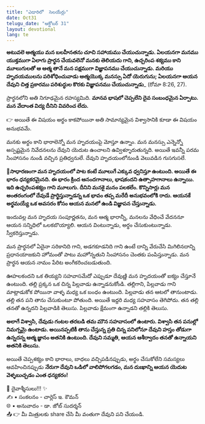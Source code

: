 ```yaml
---
title: "ఎడారిలో  సెలయేర్లు"
date: Oct31
telugu_date: "అక్టోబర్ 31"
layout: devotional
lang: te
---
```


**అటువలె ఆత్మయు మన బలహీనతను చూచి సహాయము చేయుచున్నాడు. ఏలయనగా మనము యుక్తముగా ఏలాగు ప్రార్థన చేయవలెనో మనకు తెలియదు గాని, ఉచ్చరింప శక్యము కాని మూలుగులతో ఆ ఆత్మ తానే మన పక్షముగా విజ్ఞాపనము చేయుచున్నాడు. మరియు హృదయములను పరిశోధించువాడు ఆత్మయొక్క మనస్సు ఏదో యెరుగును; ఏలయనగా ఆయన దేవుని చిత్త ప్రకారము పరిశుద్ధుల కొరకు విజ్ఞాపనము చేయుచున్నాడు**_ (రోమా 8:26, 27).

ప్రార్థనలోని అతి నిగూఢమైన రహస్యమిది. **మానవ భాషలో చెప్పలేని దైవ సంబంధమైన ఏర్పాటు. మన వేదాంత విద్య దీనిని వివరించ లేదు.**

👉 అయితే ఈ విషయం అర్థం కాకపోయినా అతి సామాన్యమైన విశ్వాసానికి కూడా ఈ విషయం అనుభవమే.

మనకు అర్థం కాని భారాలెన్నో మన హృదయంపై మోస్తూ ఉన్నాం. మన మనస్సు ఎన్నెన్నో అస్పష్టమైన నివేదనలను దేవుని యెదుట ఉంచాలని ఉవ్విళ్ళూరుతున్నది. అయితే ఇవన్నీ పరమ సింహాసనం నుండి వచ్చిన ప్రతిధ్వనులే. దేవుని హృదయంలోనుండి వెలువడిన గుసగుసలే. 

**📖సాధారణంగా మన హృదయంలో పాట కంటే మూలుగే ఎక్కువ ధ్వనిస్తూ ఉంటుంది. అయితే ఈ భారం ధన్యకరమైనది. ఈ భారం క్రింద ఆనందగానాలు, భాషకందని ఉత్సాహగానాలు ఉన్నాయి. ఇది ఉచ్ఛరింపశక్యం గాని మూలుగు. దీనిని మనకై మనం పలకలేం. కొన్నిసార్లు మన అంతరంగంలో దేవుడే ప్రార్థిస్తున్నాడన్న ఒక భావం తప్ప మరేదీ అనుభవంలోకి రాదు. ఆయనకే అర్థమయ్యే ఒక అవసరం కోసం ఆయన మనలో ఉండి విజ్ఞాపన చేస్తున్నాడు.**

ఇందువల్ల మన హృదయ సంపూర్ణతను, మన ఆత్మ భారాన్నీ, మనలను వేధించే వేదననూ ఆయన సన్నిధిలో ఒలకబొయ్యాలి. ఆయన వింటున్నాడు, అర్థం చేసుకుంటున్నాడు. స్వీకరిస్తున్నాడు.

మన ప్రార్థనలో ఏదైనా సరికానిది గాని, అడగకూడనిది గాని ఉంటే దాన్ని వేరుచేసి మిగిలినదాన్ని ప్రధానయాజకుని హోమంతో పాటు మహోన్నతుని సింహాసనం చెంతకు పంపిస్తున్నాడు. మన ప్రార్థన ఆయన నామం పేరిట అంగీకరించబడుతుంది.

ఊహలకందని ఒక తియ్యని సహవాసమేదో ఎప్పుడూ దేవుణ్ణి మన హృదయంతో ఐక్యం చేస్తూనే ఉంటుంది. తల్లి ప్రక్కన ఒక చిన్న పిల్లవాడు ఉన్నాడనుకోండి. తల్లిగాని, పిల్లవాడు గాని మాట్లాడుకోక పోయినా వాళ్ళ మధ్య ఒక బంధం ఉంటుంది. పిల్లవాడు తన ఆటలో తానుంటాడు. తల్లి తన పని తాను చేసుకుంటూ పోతుంది. అయితే ఇద్దరి మధ్య సహవాసం తెగిపోదు. తన తల్లి తనతో ఉన్నదని పిల్లవాడికి తెలుసు. పిల్లవాడు క్షేమంగా ఉన్నాడని తల్లికి తెలుసు. 

**అలాగే విశ్వాసి, దేవుడు గంటల తరబడి తమ మౌన సహవాసంలో ఉంటారు. విశ్వాసి తన పనుల్లో నిమగ్నమై ఉంటాడు. అయినప్పటికీ తాను చేస్తున్న ప్రతి చిన్న పనిలోనూ దేవుని హస్తం తోడుగా ఉన్నదన్న ఆత్మ జ్ఞానం అతనికి ఉంటుంది. దేవుని సమ్మతి, ఆయన ఆశీర్వాదం తనతో ఉన్నాయని అతనికి తెలుసు.**

అయితే చెప్పశక్యం కాని భారాలు, బాధలు వచ్చిపడినప్పుడు, అర్థం చేసుకోలేని సమస్యలు ఆవహించినప్పుడు **నేరుగా దేవుని ఒడిలో వాలిపోగలగడం, మన దుఃఖాన్ని ఆయన యెదుట వెళ్ళబుచ్చడం ఎంత ధన్యకరం!**

<div class="blessing">🙏 <span class="bless-text">దైవాశ్శీసులు!!!</span> ✨</div>

<div class="credit">✍️ <span class="credit-text">▪ సంకలనం - చార్లెస్ ఇ. కౌమన్</span></div>
<div class="credit">🌐 <span class="credit-text">▪ అనువాదం - డా. జోబ్ సుదర్శన్</span></div>


<div class="share">📤 👉 <span class="share-text">మీ మిత్రులకు share చేసి మీ వంతుగా దేవుని పని చేయండి.</span></div>
